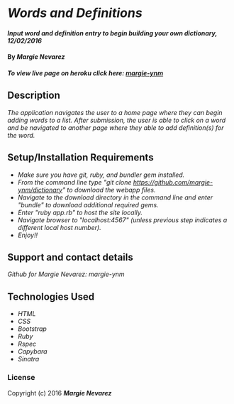 # _Words and Definitions_

#### _Input word and definition entry to begin building your own dictionary, 12/02/2016_

#### By _**Margie Nevarez**_

##### To view live page on heroku click here: [margie-ynm](https://pure-wave-32132.herokuapp.com/)

## Description

_The application navigates the user to a home page where they can begin adding words to a list. After submission, the user is able to click on a word and be navigated to another page where they able to add definition(s) for the word._

## Setup/Installation Requirements

* _Make sure you have git, ruby, and bundler gem installed._
* _From the command line type "git clone https://github.com/margie-ynm/dictionary" to download the webapp files._
* _Navigate to the download directory in the command line and enter "bundle" to download additional required gems._
* _Enter "ruby app.rb" to host the site locally._
* _Navigate browser to "localhost:4567" (unless previous step indicates a different local host number)._
* _Enjoy!!_

## Support and contact details

_Github for Margie Nevarez: margie-ynm_

## Technologies Used

* _HTML_
* _CSS_
* _Bootstrap_
* _Ruby_
* _Rspec_
* _Capybara_
* _Sinatra_

### License

Copyright (c) 2016 **_Margie Nevarez_**
